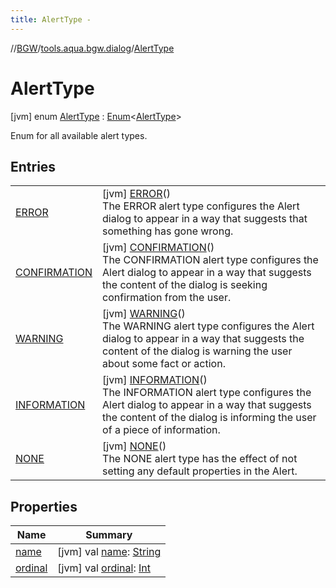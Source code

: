 ```yaml
---
title: AlertType -
---
```

//[BGW](../../../index.md)/[tools.aqua.bgw.dialog](../index.md)/[AlertType](index.md)



# AlertType  
 [jvm] enum [AlertType](index.md) : [Enum](https://kotlinlang.org/api/latest/jvm/stdlib/kotlin/-enum/index.html)<[AlertType](index.md)> 

Enum for all available alert types.

   


## Entries  
  
| | |
|---|---|
| <a name="tools.aqua.bgw.dialog/AlertType.ERROR///PointingToDeclaration/"></a>[ERROR](-e-r-r-o-r/index.md)| <a name="tools.aqua.bgw.dialog/AlertType.ERROR///PointingToDeclaration/"></a> [jvm] [ERROR](-e-r-r-o-r/index.md)()  <br>The ERROR alert type configures the Alert dialog to appear in a way that suggests that something has gone wrong.   <br>|
| <a name="tools.aqua.bgw.dialog/AlertType.CONFIRMATION///PointingToDeclaration/"></a>[CONFIRMATION](-c-o-n-f-i-r-m-a-t-i-o-n/index.md)| <a name="tools.aqua.bgw.dialog/AlertType.CONFIRMATION///PointingToDeclaration/"></a> [jvm] [CONFIRMATION](-c-o-n-f-i-r-m-a-t-i-o-n/index.md)()  <br>The CONFIRMATION alert type configures the Alert dialog to appear in a way that suggests the content of the dialog is seeking confirmation from the user.   <br>|
| <a name="tools.aqua.bgw.dialog/AlertType.WARNING///PointingToDeclaration/"></a>[WARNING](-w-a-r-n-i-n-g/index.md)| <a name="tools.aqua.bgw.dialog/AlertType.WARNING///PointingToDeclaration/"></a> [jvm] [WARNING](-w-a-r-n-i-n-g/index.md)()  <br>The WARNING alert type configures the Alert dialog to appear in a way that suggests the content of the dialog is warning the user about some fact or action.   <br>|
| <a name="tools.aqua.bgw.dialog/AlertType.INFORMATION///PointingToDeclaration/"></a>[INFORMATION](-i-n-f-o-r-m-a-t-i-o-n/index.md)| <a name="tools.aqua.bgw.dialog/AlertType.INFORMATION///PointingToDeclaration/"></a> [jvm] [INFORMATION](-i-n-f-o-r-m-a-t-i-o-n/index.md)()  <br>The INFORMATION alert type configures the Alert dialog to appear in a way that suggests the content of the dialog is informing the user of a piece of information.   <br>|
| <a name="tools.aqua.bgw.dialog/AlertType.NONE///PointingToDeclaration/"></a>[NONE](-n-o-n-e/index.md)| <a name="tools.aqua.bgw.dialog/AlertType.NONE///PointingToDeclaration/"></a> [jvm] [NONE](-n-o-n-e/index.md)()  <br>The NONE alert type has the effect of not setting any default properties in the Alert.   <br>|


## Properties  
  
|  Name |  Summary | 
|---|---|
| <a name="tools.aqua.bgw.dialog/AlertType/name/#/PointingToDeclaration/"></a>[name](index.md#-512031219%2FProperties%2F-302347323)| <a name="tools.aqua.bgw.dialog/AlertType/name/#/PointingToDeclaration/"></a> [jvm] val [name](index.md#-512031219%2FProperties%2F-302347323): [String](https://kotlinlang.org/api/latest/jvm/stdlib/kotlin/-string/index.html)   <br>|
| <a name="tools.aqua.bgw.dialog/AlertType/ordinal/#/PointingToDeclaration/"></a>[ordinal](index.md#1276119569%2FProperties%2F-302347323)| <a name="tools.aqua.bgw.dialog/AlertType/ordinal/#/PointingToDeclaration/"></a> [jvm] val [ordinal](index.md#1276119569%2FProperties%2F-302347323): [Int](https://kotlinlang.org/api/latest/jvm/stdlib/kotlin/-int/index.html)   <br>|


